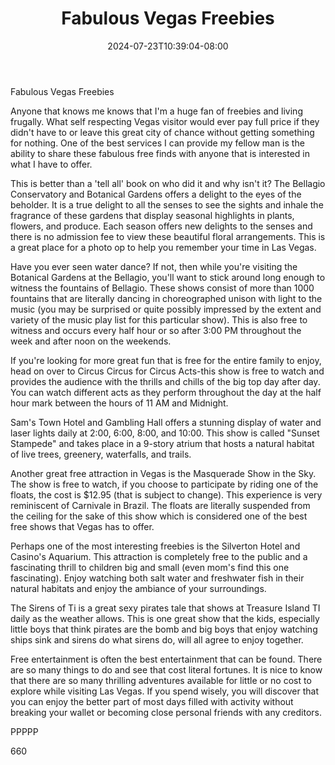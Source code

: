 ﻿---
title: "Fabulous Vegas Freebies"
date: 2024-07-23T10:39:04-08:00
description: "Text Tips for Web Success"
featured_image: "/images/Text.jpg"
tags: ["Text"]
---

Fabulous Vegas Freebies

Anyone that knows me knows that I'm a huge fan of freebies and living frugally. What self respecting Vegas visitor would ever pay full price if they didn't have to or leave this great city of chance without getting something for nothing. One of the best services I can provide my fellow man is the ability to share these fabulous free finds with anyone that is interested in what I have to offer.

This is better than a 'tell all' book on who did it and why isn't it? The Bellagio Conservatory and Botanical Gardens offers a delight to the eyes of the beholder. It is a true delight to all the senses to see the sights and inhale the fragrance of these gardens that display seasonal highlights in plants, flowers, and produce. Each season offers new delights to the senses and there is no admission fee to view these beautiful floral arrangements. This is a great place for a photo op to help you remember your time in Las Vegas.

Have you ever seen water dance? If not, then while you're visiting the Botanical Gardens at the Bellagio, you'll want to stick around long enough to witness the fountains of Bellagio. These shows consist of more than 1000 fountains that are literally dancing in choreographed unison with light to the music (you may be surprised or quite possibly impressed by the extent and variety of the music play list for this particular show). This is also free to witness and occurs every half hour or so after 3:00 PM throughout the week and after noon on the weekends. 

If you're looking for more great fun that is free for the entire family to enjoy, head on over to Circus Circus for Circus Acts-this show is free to watch and provides the audience with the thrills and chills of the big top day after day. You can watch different acts as they perform throughout the day at the half hour mark between the hours of 11 AM and Midnight.

Sam's Town Hotel and Gambling Hall offers a stunning display of water and laser lights daily at 2:00, 6:00, 8:00, and 10:00. This show is called "Sunset Stampede" and takes place in a 9-story atrium that hosts a natural habitat of live trees, greenery, waterfalls, and trails.

Another great free attraction in Vegas is the Masquerade Show in the Sky. The show is free to watch, if you choose to participate by riding one of the floats, the cost is $12.95 (that is subject to change). This experience is very reminiscent of Carnivale in Brazil. The floats are literally suspended from the ceiling for the sake of this show which is considered one of the best free shows that Vegas has to offer.

Perhaps one of the most interesting freebies is the Silverton Hotel and Casino's Aquarium. This attraction is completely free to the public and a fascinating thrill to children big and small (even mom's find this one fascinating). Enjoy watching both salt water and freshwater fish in their natural habitats and enjoy the ambiance of your surroundings.

The Sirens of Ti is a great sexy pirates tale that shows at Treasure Island TI daily as the weather allows. This is one great show that the kids, especially little boys that think pirates are the bomb and big boys that enjoy watching ships sink and sirens do what sirens do, will all agree to enjoy together.

Free entertainment is often the best entertainment that can be found. There are so many things to do and see that cost literal fortunes. It is nice to know that there are so many thrilling adventures available for little or no cost to explore while visiting Las Vegas. If you spend wisely, you will discover that you can enjoy the better part of most days filled with activity without breaking your wallet or becoming close personal friends with any creditors.

PPPPP

660





